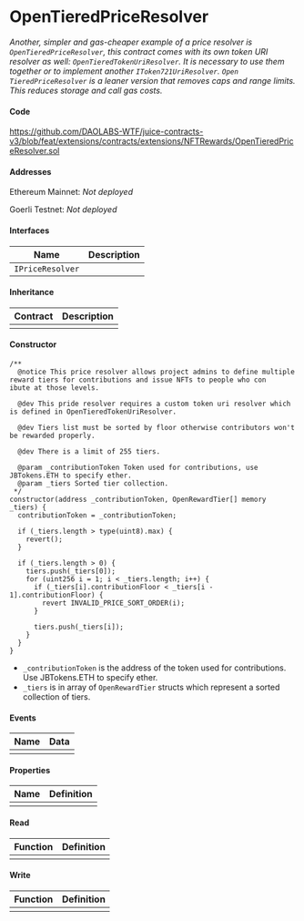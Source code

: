# OpenTieredPriceResolver

*Another, simpler and gas-cheaper example of a price resolver is `OpenTieredPriceResolver`, this contract comes with its own token URI resolver as well: `OpenTieredTokenUriResolver`. It is necessary to use them together or to implement another `IToken721UriResolver`. `Open TieredPriceResolver` is a leaner version that removes caps and range limits. This reduces storage and call gas costs.*

#### Code

https://github.com/DAOLABS-WTF/juice-contracts-v3/blob/feat/extensions/contracts/extensions/NFTRewards/OpenTieredPriceResolver.sol

#### Addresses

Ethereum Mainnet: *Not deployed*

Goerli Testnet: *Not deployed*

#### Interfaces

|Name|Description|
|-|-|
|`IPriceResolver`||

#### Inheritance

|Contract|Description|
|-|-|
|||

#### Constructor

```
/**
  @notice This price resolver allows project admins to define multiple reward tiers for contributions and issue NFTs to people who con
ibute at those levels.

  @dev This pride resolver requires a custom token uri resolver which is defined in OpenTieredTokenUriResolver.

  @dev Tiers list must be sorted by floor otherwise contributors won't be rewarded properly.

  @dev There is a limit of 255 tiers.

  @param _contributionToken Token used for contributions, use JBTokens.ETH to specify ether.
  @param _tiers Sorted tier collection.
 */
constructor(address _contributionToken, OpenRewardTier[] memory _tiers) {
  contributionToken = _contributionToken;

  if (_tiers.length > type(uint8).max) {
    revert();
  }

  if (_tiers.length > 0) {
    tiers.push(_tiers[0]);
    for (uint256 i = 1; i < _tiers.length; i++) {
      if (_tiers[i].contributionFloor < _tiers[i - 1].contributionFloor) {
        revert INVALID_PRICE_SORT_ORDER(i);
      }

      tiers.push(_tiers[i]);
    }
  }
}
```

- `_contributionToken` is the address of the token used for contributions. Use JBTokens.ETH to specify ether.
- `_tiers` is in array of `OpenRewardTier` structs which represent a sorted collection of tiers.

#### Events

|Name|Data|
|-|-|
|||

#### Properties

|Name|Definition|
|-|-|
|||

#### Read

|Function|Definition|
|-|-|
|||

#### Write

|Function|Definition|
|-|-|
|||

